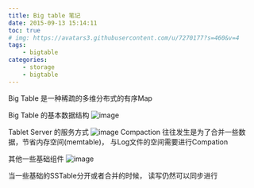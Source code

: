 ```yaml
---
title: Big table 笔记
date: 2015-09-13 15:14:11
toc: true
# img: https://avatars3.githubusercontent.com/u/7270177?s=460&v=4
tags: 
    - bigtable
categories:
    - storage
    - bigtable
---
```


Big Table 是一种稀疏的多维分布式的有序Map

Big Table 的基本数据结构
![image](https://user-images.githubusercontent.com/7270177/59737028-a56e6e80-928e-11e9-8509-18415344cfcc.png)


Tablet Server 的服务方式
![image](https://user-images.githubusercontent.com/7270177/59737043-b4552100-928e-11e9-9da6-85a4d186ebc6.png)
Compaction 往往发生是为了合并一些数据，节省内存空间(memtable)， 与Log文件的空间需要进行Compation

其他一些基础组件
![image](https://user-images.githubusercontent.com/7270177/59737081-d0f15900-928e-11e9-9e8f-8715a5742311.png)

当一些基础的SSTable分开或者合并的时候， 读写仍然可以同步进行
